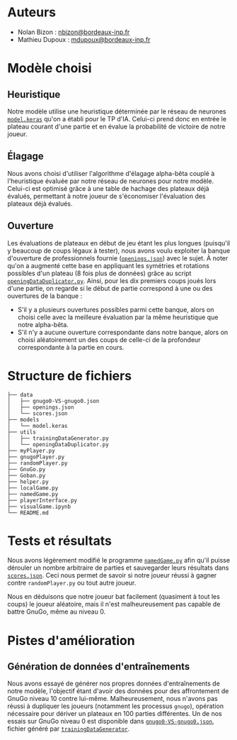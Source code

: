 # Auteurs

- Nolan Bizon : [nbizon@bordeaux-inp.fr](nbizon@bordeaux-inp.fr)
- Mathieu Dupoux : [mdupoux@bordeaux-inp.fr](mdupoux@bordeaux-inp.fr)

# Modèle choisi

## Heuristique

Notre modèle utilise une heuristique déterminée par le réseau de neurones [`model.keras`](./models/model.keras) qu'on a établi pour le TP d'IA. Celui-ci prend donc en entrée le plateau courant d'une partie et en évalue la probabilité de victoire de notre joueur.

## Élagage

Nous avons choisi d'utiliser l'algorithme d'élagage alpha-bêta couplé à l'heuristique évaluée par notre réseau de neurones pour notre modèle. Celui-ci est optimisé grâce à une table de hachage des plateaux déjà évalués, permettant à notre joueur de s'économiser l'évaluation des plateaux déjà évalués.

## Ouverture

Les évaluations de plateaux en début de jeu étant les plus longues (puisqu'il y beaucoup de coups légaux à tester), nous avons voulu exploiter la banque d'ouverture de professionnels fournie ([`openings.json`](./data/openings.json)) avec le sujet. À noter qu'on a augmenté cette base en appliquant les symétries et rotations possibles d'un plateau (8 fois plus de données) grâce au script [`openingDataDuplicator.py`](./utils/openingDataDuplicator.py). Ainsi, pour les dix premiers coups joués lors d'une partie, on regarde si le début de partie correspond à une ou des ouvertures de la banque :

- S'il y a plusieurs ouvertures possibles parmi cette banque, alors on choisi celle avec la meilleure évaluation par la même heuristique que notre alpha-bêta.
- S'il n'y a aucune ouverture correspondante dans notre banque, alors on choisi aléatoirement un des coups de celle-ci de la profondeur correspondante à la partie en cours.

# Structure de fichiers

```
├── data
│   ├── gnugo0-VS-gnugo0.json
│   ├── openings.json
│   └── scores.json
├── models
│   └── model.keras
├── utils
│   ├── trainingDataGenerator.py
│   └── openingDataDuplicator.py
├── myPlayer.py
├── gnugoPlayer.py
├── randomPlayer.py
├── GnuGo.py
├── Goban.py
├── helper.py
├── localGame.py
├── namedGame.py
├── playerInterface.py
├── visualGame.ipynb
└── README.md
```

# Tests et résultats

Nous avons légèrement modifié le programme [`namedGame.py`](./namedGame.py) afin qu'il puisse dérouler un nombre arbitraire de parties et sauvegarder leurs résultats dans [`scores.json`](./data/scores.json). Ceci nous permet de savoir si notre joueur réussi à gagner contre `randomPlayer.py` ou tout autre joueur.

Nous en déduisons que notre joueur bat facilement (quasiment à tout les coups) le joueur aléatoire, mais il n'est malheureusement pas capable de battre GnuGo, même au niveau 0.

# Pistes d'amélioration

## Génération de données d'entraînements

Nous avons essayé de générer nos propres données d'entraînements de notre modèle, l'objectif étant d'avoir des données pour des affrontement de GnuGo niveau 10 contre lui-même. Malheureusement, nous n'avons pas réussi à dupliquer les joueurs (notamment les processus `gnugo`), opération nécessaire pour dériver un plateaux en 100 parties différentes. Un de nos essais sur GnuGo niveau 0 est disponible dans [`gnugo0-VS-gnugo0.json`](./data/gnugo0-VS-gnugo0.json), fichier généré par [`trainingDataGenerator`](./utils/trainingDataGenerator.py).

